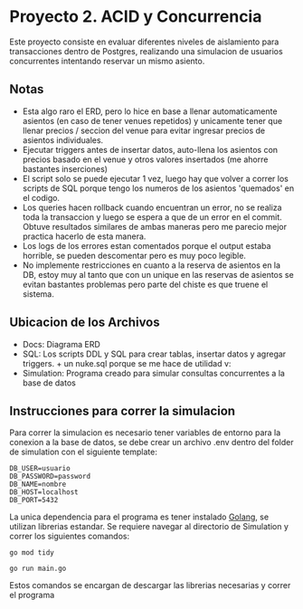 # Proyecto 2. ACID y Concurrencia
Este proyecto consiste en evaluar diferentes niveles de aislamiento para transacciones dentro de Postgres, realizando una simulacion de usuarios concurrentes intentando reservar un mismo asiento.

## Notas

- Esta algo raro el ERD, pero lo hice en base a llenar automaticamente asientos (en caso de tener venues repetidos) y unicamente tener que llenar precios / seccion del venue para evitar ingresar precios de asientos individuales.
- Ejecutar triggers antes de insertar datos, auto-llena los asientos con precios basado en el venue y otros valores insertados (me ahorre bastantes inserciones)
- El script solo se puede ejecutar 1 vez, luego hay que volver a correr los scripts de SQL porque tengo los numeros de los asientos 'quemados' en el codigo.
- Los queries hacen rollback cuando encuentran un error, no se realiza toda la transaccion y luego se espera a que de un error en el commit. Obtuve resultados similares de ambas maneras pero me parecio mejor practica hacerlo de esta manera.
- Los logs de los errores estan comentados porque el output estaba horrible, se pueden descomentar pero es muy poco legible.
- No implemente restricciones en cuanto a la reserva de asientos en la DB, estoy muy al tanto que con un unique en las reservas de asientos se evitan bastantes problemas pero parte del chiste es que truene el sistema.

## Ubicacion de los Archivos
- Docs: Diagrama ERD
- SQL: Los scripts DDL y SQL para crear tablas, insertar datos y agregar triggers. + un nuke.sql porque se me hace de utilidad v:
- Simulation: Programa creado para simular consultas concurrentes a la base de datos
## Instrucciones para correr la simulacion
Para correr la simulacion es necesario tener variables de entorno para la conexion a la base de datos, se debe crear un archivo .env dentro del folder de simulation con el siguiente template:

```
DB_USER=usuario
DB_PASSWORD=password
DB_NAME=nombre
DB_HOST=localhost
DB_PORT=5432
```

La unica dependencia para el programa es tener instalado [Golang](https://go.dev), se utilizan librerias estandar. Se requiere navegar al directorio de Simulation y correr los siguientes comandos:
```
go mod tidy
```
```
go run main.go
```
Estos comandos se encargan de descargar las librerias necesarias y correr el programa
